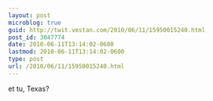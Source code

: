 ```yaml
---
layout: post
microblog: true
guid: http://twit.vmstan.com/2010/06/11/15950015240.html
post_id: 3047774
date: 2010-06-11T13:14:02-0600
lastmod: 2010-06-11T13:14:02-0600
type: post
url: /2010/06/11/15950015240.html
---
```

et tu, Texas?
